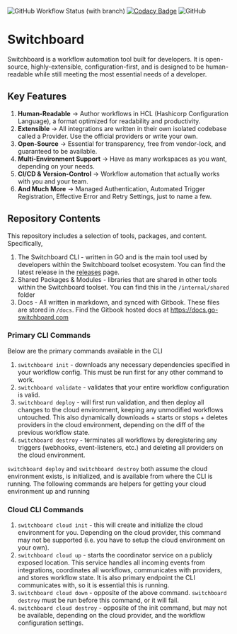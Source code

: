 ![GitHub Workflow Status (with branch)](https://img.shields.io/github/actions/workflow/status/switchboard-org/switchboard/ci.yaml)
[![Codacy Badge](https://app.codacy.com/project/badge/Grade/b8033196b71241a18242c53ba868cc45)](https://www.codacy.com/gh/switchboard-org/switchboard/dashboard?utm_source=github.com&amp;utm_medium=referral&amp;utm_content=switchboard-org/switchboard&amp;utm_campaign=Badge_Grade)
![GitHub](https://img.shields.io/github/license/switchboard-org/switchboard)

# Switchboard

Switchboard is a workflow automation tool built for developers. It is open-source,
highly-extensible, configuration-first, and is designed to be human-readable while still meeting the most
essential needs of a developer.

## Key Features

1. **Human-Readable** -> Author workflows in HCL (Hashicorp Configuration Language), a format optimized for readability
   and productivity.
2. **Extensible** -> All integrations are written in their own isolated codebase called a Provider. Use the official
   providers or write your own.
3. **Open-Source** -> Essential for transparency, free from vendor-lock, and guaranteed to be available.
4. **Multi-Environment Support** -> Have as many workspaces as you want, depending on your needs.
5. **CI/CD & Version-Control** -> Workflow automation that actually works with you and your team.
6. **And Much More** -> Managed Authentication, Automated Trigger Registration, Effective Error and Retry Settings, just
   to name a few.

## Repository Contents

This repository includes a selection of tools, packages, and content. Specifically,
1. The Switchboard CLI - written in GO and is the main tool used by developers within the
Switchboard toolset ecosystem. You can find the latest release in the
[releases](https://github.com/switchboard-org/switchboard/releases) page.
2. Shared Packages & Modules - libraries that are shared in other tools within the Switchboard toolset.
You can find this in the `/internal/shared` folder
3. Docs - All written in markdown, and synced with Gitbook. These files are stored in `/docs`. Find
the Gitbook hosted docs at https://docs.go-switchboard.com

### Primary CLI Commands

Below are the primary commands available in the CLI

1. `switchboard init` - downloads any necessary dependencies specified in your workflow config. This must
   be run first for any other command to work.
2. `switchboard validate` - validates that your entire workflow configuration is valid.
3. `switchboard deploy` - will first run validation, and then deploy all changes to the cloud environment, keeping
   any unmodified workflows untouched. This also dynamically downloads + starts or stops + deletes providers in the
   cloud environment,
   depending on the diff of the previous workflow state.
4. `switchboard destroy` - terminates all workflows by deregistering any triggers (webhooks, event-listeners, etc.)
   and deleting all providers on the cloud environment.

`switchboard deploy` and `switchboard destroy` both assume the cloud environment exists, is initialized, and is
available
from where the CLI is running. The following commands are helpers for getting your cloud environment up and running

### Cloud CLI Commands

1. `switchboard cloud init` - this will create and initialize the cloud environment for you. Depending on the cloud
   provider,
   this command may not be supported (i.e. you have to setup the cloud environment on your own).
2. `switchboard cloud up` - starts the coordinator service on a publicly exposed location. This service handles all
   incoming
   events from integrations, coordinates all workflows, communicates with providers, and stores workflow state. It is
   also
   primary endpoint the CLI communicates with, so it is essential this is running.
3. `switchboard cloud down` - opposite of the above command. `switchboard destroy` must be run before this command, or
   it will fail.
4. `switchboard cloud destroy` - opposite of the init command, but may not be available, depending on the cloud
   provider, and the
   workflow configuration settings.
